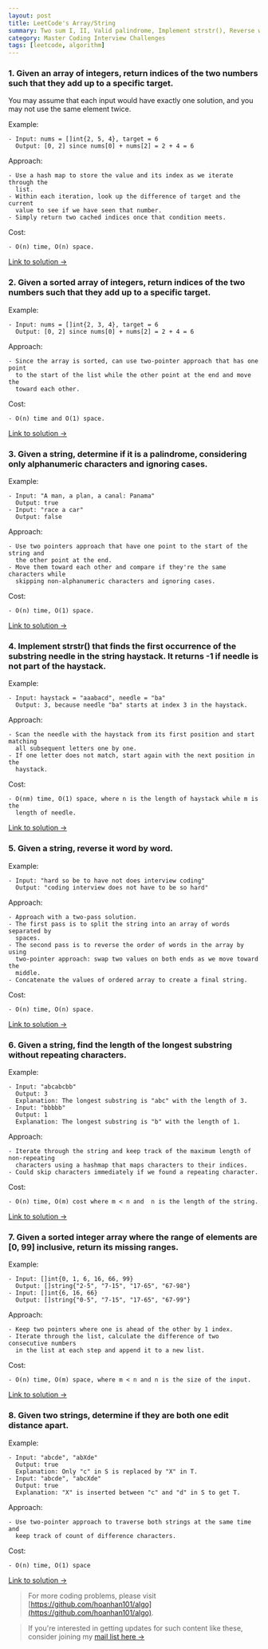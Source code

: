 ```yaml
---
layout: post
title: LeetCode's Array/String
summary: Two sum I, II, Valid palindrome, Implement strstr(), Reverse words in string, Longest substring without repeating characters, Missing ranges, One edit distance
category: Master Coding Interview Challenges
tags: [leetcode, algorithm]
---
```


### 1. Given an array of integers, return indices of the two numbers such that they add up to a specific target.

You may assume that each input would have exactly one solution, and you may not use the same element twice.

Example:
```
- Input: nums = []int{2, 5, 4}, target = 6
  Output: [0, 2] since nums[0] + nums[2] = 2 + 4 = 6
```

Approach:
```
- Use a hash map to store the value and its index as we iterate through the
  list.
- Within each iteration, look up the difference of target and the current
  value to see if we have seen that number.
- Simply return two cached indices once that condition meets.
```

Cost:
```
- O(n) time, O(n) space.
```

[Link to solution →](https://github.com/hoanhan101/algo/blob/master/leetcode/two_sum_i_test.go)

### 2. Given a sorted array of integers, return indices of the two numbers such that they add up to a specific target.

Example:
```
- Input: nums = []int{2, 3, 4}, target = 6
  Output: [0, 2] since nums[0] + nums[2] = 2 + 4 = 6
```

Approach:
```
- Since the array is sorted, can use two-pointer approach that has one point
  to the start of the list while the other point at the end and move the
  toward each other.
```

Cost:
```
- O(n) time and O(1) space.
```

[Link to solution →](https://github.com/hoanhan101/algo/blob/master/leetcode/two_sum_ii_test.go)

### 3. Given a string, determine if it is a palindrome, considering only alphanumeric characters and ignoring cases.

Example:
```
- Input: "A man, a plan, a canal: Panama"
  Output: true
- Input: "race a car"
  Output: false
```

Approach:
```
- Use two pointers approach that have one point to the start of the string and
  the other point at the end.
- Move them toward each other and compare if they're the same characters while
  skipping non-alphanumeric characters and ignoring cases.
```

Cost:
```
- O(n) time, O(1) space.
```

[Link to solution →](https://github.com/hoanhan101/algo/blob/master/leetcode/valid_palindrome_test.go)


### 4. Implement strstr() that finds the first occurrence of the substring needle in the string haystack. It returns -1 if needle is not part of the haystack.

Example:
```
- Input: haystack = "aaabacd", needle = "ba"
  Output: 3, because needle "ba" starts at index 3 in the haystack.
```

Approach:
```
- Scan the needle with the haystack from its first position and start matching
  all subsequent letters one by one.
- If one letter does not match, start again with the next position in the
  haystack.
```

Cost:
```
- O(nm) time, O(1) space, where n is the length of haystack while m is the
  length of needle.
```

[Link to solution →](https://github.com/hoanhan101/algo/blob/master/leetcode/strstr_test.go)

### 5. Given a string, reverse it word by word.

Example:
```
- Input: "hard so be to have not does interview coding"
  Output: "coding interview does not have to be so hard"
```

Approach:
```
- Approach with a two-pass solution.
- The first pass is to split the string into an array of words separated by
  spaces.
- The second pass is to reverse the order of words in the array by using
  two-pointer approach: swap two values on both ends as we move toward the
  middle.
- Concatenate the values of ordered array to create a final string.
```

Cost:
```
- O(n) time, O(n) space.
```

[Link to solution →](https://github.com/hoanhan101/algo/blob/master/leetcode/reverse_words_string_test.go)

### 6. Given a string, find the length of the longest substring without repeating characters.

Example:
```
- Input: "abcabcbb"
  Output: 3
  Explanation: The longest substring is "abc" with the length of 3.
- Input: "bbbbb"
  Output: 1
  Explanation: The longest substring is "b" with the length of 1.
```

Approach:
```
- Iterate through the string and keep track of the maximum length of non-repeating
  characters using a hashmap that maps characters to their indices.
- Could skip characters immediately if we found a repeating character.
```

Cost:
```
- O(n) time, O(m) cost where m < n and  n is the length of the string.
```

[Link to solution →](https://github.com/hoanhan101/algo/blob/master/leetcode/longest_substring_test.go)

### 7. Given a sorted integer array where the range of elements are [0, 99] inclusive, return its missing ranges.

Example:
```
- Input: []int{0, 1, 6, 16, 66, 99}
  Output: []string{"2-5", "7-15", "17-65", "67-98"}
- Input: []int{6, 16, 66}
  Output: []string{"0-5", "7-15", "17-65", "67-99"}
```

Approach:
```
- Keep two pointers where one is ahead of the other by 1 index.
- Iterate through the list, calculate the difference of two consecutive numbers
  in the list at each step and append it to a new list.
```

Cost:
```
- O(n) time, O(m) space, where m < n and n is the size of the input.
```

[Link to solution →](https://github.com/hoanhan101/algo/blob/master/leetcode/missing_ranges_test.go)

### 8. Given two strings, determine if they are both one edit distance apart.

Example:
```
- Input: "abcde", "abXde"
  Output: true
  Explanation: Only "c" in S is replaced by "X" in T.
- Input: "abcde", "abcXde"
  Output: true
  Explanation: "X" is inserted between "c" and "d" in S to get T.
```

Approach:
```
- Use two-pointer approach to traverse both strings at the same time and
  keep track of count of difference characters.
```

Cost:
```
- O(n) time, O(1) space
```

[Link to solution →](https://github.com/hoanhan101/algo/blob/master/leetcode/one_edit_distance_test.go)

> For more coding problems, please visit
  [https://github.com/hoanhan101/algo](https://github.com/hoanhan101/algo).

> If you're interested in getting updates for such content like these, consider
  joining my [mail list here →](https://tinyletter.com/hoanhan)
